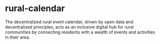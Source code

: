 # rural-calendar
The decentralized rural event calendar, driven by open data and decentralized principles, acts as an inclusive digital hub for rural communities by connecting residents with a wealth of events and activities in their area.
